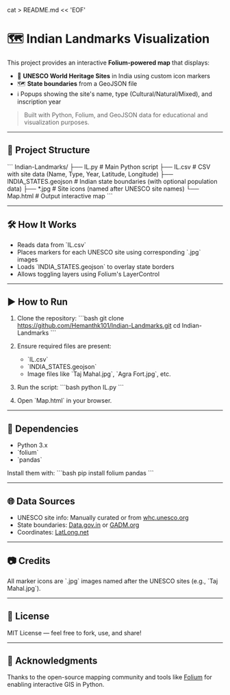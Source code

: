 cat > README.md << 'EOF'
# 🗺️ Indian Landmarks Visualization

This project provides an interactive **Folium-powered map** that displays:
- 📍 **UNESCO World Heritage Sites** in India using custom icon markers
- 🗺️ **State boundaries** from a GeoJSON file
- ℹ️ Popups showing the site's name, type (Cultural/Natural/Mixed), and inscription year

> Built with Python, Folium, and GeoJSON data for educational and visualization purposes.

---

## 📁 Project Structure

\`\`\`
Indian-Landmarks/
├── IL.py                            # Main Python script
├── IL.csv                           # CSV with site data (Name, Type, Year, Latitude, Longitude)
├── INDIA_STATES.geojson             # Indian state boundaries (with optional population data)
├── *.jpg                            # Site icons (named after UNESCO site names)
└── Map.html                         # Output interactive map
\`\`\`

---

## 🛠️ How It Works

- Reads data from \`IL.csv\`
- Places markers for each UNESCO site using corresponding \`.jpg\` images
- Loads \`INDIA_STATES.geojson\` to overlay state borders
- Allows toggling layers using Folium's LayerControl

---

## ▶️ How to Run

1. Clone the repository:
   \`\`\`bash
   git clone https://github.com/Hemanthk101/Indian-Landmarks.git
   cd Indian-Landmarks
   \`\`\`

2. Ensure required files are present:
   - \`IL.csv\`
   - \`INDIA_STATES.geojson\`
   - Image files like \`Taj Mahal.jpg\`, \`Agra Fort.jpg\`, etc.

3. Run the script:
   \`\`\`bash
   python IL.py
   \`\`\`

4. Open \`Map.html\` in your browser.

---

## 📌 Dependencies

- Python 3.x
- \`folium\`
- \`pandas\`

Install them with:
\`\`\`bash
pip install folium pandas
\`\`\`

---

## 🌐 Data Sources

- UNESCO site info: Manually curated or from [whc.unesco.org](https://whc.unesco.org)
- State boundaries: [Data.gov.in](https://data.gov.in) or [GADM.org](https://gadm.org)
- Coordinates: [LatLong.net](https://www.latlong.net/)

---

## 📷 Credits

All marker icons are \`.jpg\` images named after the UNESCO sites (e.g., \`Taj Mahal.jpg\`).

---

## 📜 License

MIT License — feel free to fork, use, and share!

---

## 🙌 Acknowledgments

Thanks to the open-source mapping community and tools like [Folium](https://python-visualization.github.io/folium/) for enabling interactive GIS in Python.
